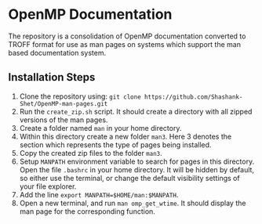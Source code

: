 <h1>OpenMP Documentation</h1>
The repository is a consolidation of OpenMP documentation converted to TROFF format for use as man pages on systems which support the man based documentation system.

<h2> Installation Steps </h2>

1. Clone the repository using: `git clone https://github.com/Shashank-Shet/OpenMP-man-pages.git`
2. Run the `create_zip.sh` script. It should create a directory with all zipped versions of the man pages.
3. Create a folder named `man` in your home directory.
4. Within this directory create a new folder `man3`. Here 3 denotes the section which represents the type of pages being installed.
5. Copy the created zip files to the folder `man3`.
6. Setup `MANPATH` environment variable to search for pages in this directory. Open the file `.bashrc` in your home directory. It will be hidden by default, so either use the terminal, or change the default visibility settings of your file explorer. 
7. Add the line `export MANPATH=$HOME/man:$MANPATH`.
8. Open a new terminal, and run `man omp_get_wtime`. It should display the man page for the corresponding function.
